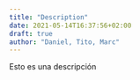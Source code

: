 ```yaml
---
title: "Description"
date: 2021-05-14T16:37:56+02:00
draft: true
author: "Daniel, Tito, Marc"
---
```


Esto es una descripción

